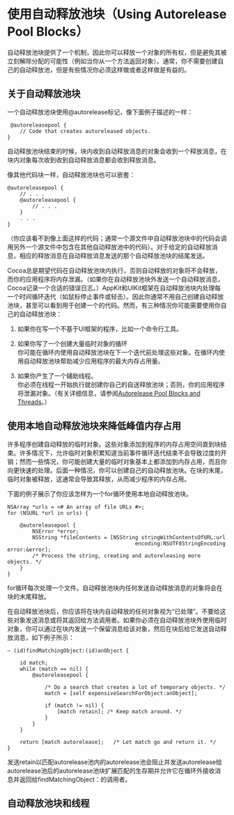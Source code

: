 # 使用自动释放池块（Using Autorelease Pool Blocks）

自动释放池块提供了一个机制，因此你可以释放一个对象的所有权，但是避免其被立刻解除分配的可能性（例如当你从一个方法返回对象）。通常，你不需要创建自己的自动释放池，但是有些情况你必须这样做或者这样做是有益的。

## 关于自动释放池块

一个自动释放池块使用@autorelease标记，像下面例子描述的一样：

```
 @autoreleasepool {
    // Code that creates autoreleased objects.
}
```

自动释放池块结束的时候，块内收到自动释放消息的对象会收到一个释放消息，在块内对象每次收到收到自动释放消息都会收到释放消息。

像其他代码块一样，自动释放池块也可以嵌套：

```
@autoreleasepool {
    // . . .
    @autoreleasepool {
        // . . .
    }
    . . .
}
```

（你应该看不到像上面这样的代码；通常一个源文件中自动释放池块中的代码会调用另外一个源文件中包含在其他自动释放池中的代码）。对于给定的自动释放消息，相应的释放消息在自动释放消息发送的那个自动释放池块的结尾发送。

Cocoa总是期望代码在自动释放池块内执行，否则自动释放的对象将不会释放，而你的应用程序将内存泄漏。（如果你在自动释放池块外发送一个自动释放消息，Cocoa记录一个合适的错误日志。）AppKit和UIKit框架在自动释放池块内处理每一个时间循环迭代（如鼠标停止事件或轻击）。因此你通常不用自己创建自动释放池块，甚至可以看到用于创建一个的代码。然而，有三种情况你可能需要使用你自己的自动释放池块：

1. 如果你在写一个不基于UI框架的程序，比如一个命令行工具。
2. 如果你写了一个创建大量临时对象的循环  
   你可能在循环内使用自动释放池块在下一个迭代前处理这些对象。在循环内使用自动释放池块帮助减少应用程序的最大内存占用量。

3. 如果你产生了一个辅助线程。  
   你必须在线程一开始执行就创建你自己的自送释放池块；否则，你的应用程序将泄漏对象。（有关详细信息，请参阅[Autorelease Pool Blocks and Threads](https://developer.apple.com/library/content/documentation/Cocoa/Conceptual/MemoryMgmt/Articles/mmAutoreleasePools.html#//apple_ref/doc/uid/20000047-1041876)。）

## 使用本地自动释放池块来降低峰值内存占用

许多程序创建自动释放的临时对象。这些对象添加到程序的内存占用空间直到块结束。许多情况下，允许临时对象积累知道当前事件循环迭代结束不会导致过度的开销；然而一些情况，你可能创建大量的临时对象基本上都添加到内存占用，而且你向更快速的处理。后面一种情况，你可以创建自己的自动释放池块。在块的末尾，临时对象被释放，这通常会导致其释放，从而减少程序的内存占用。

下面的例子展示了你应该怎样为一个for循环使用本地自动释放池块。

```
NSArray *urls = <# An array of file URLs #>;
for (NSURL *url in urls) {
 
    @autoreleasepool {
        NSError *error;
        NSString *fileContents = [NSString stringWithContentsOfURL:url
                                         encoding:NSUTF8StringEncoding error:&error];
        /* Process the string, creating and autoreleasing more objects. */
    }
}
```

for循环每次处理一个文件。自动释放池块内任何发送自动释放消息的对象将会在块的末尾释放。

在自动释放池块后，你应该将在块内自动释放的任何对象视为“已处理”。不要给这些对象发送消息或将其返回给方法调用者。如果你必须在自动释放池块外使用临时对象，你可以通过在块内发送一个保留消息给该对象，然后在块后给它发送自动释放消息，如下例子所示：

```
– (id)findMatchingObject:(id)anObject {
 
    id match;
    while (match == nil) {
        @autoreleasepool {
 
            /* Do a search that creates a lot of temporary objects. */
            match = [self expensiveSearchForObject:anObject];
 
            if (match != nil) {
                [match retain]; /* Keep match around. */
            }
        }
    }
 
    return [match autorelease];   /* Let match go and return it. */
}
```

发送retain以匹配autorelease池内的autorelease池会阻止并发送autorelease给autorelease池后的autorelease池块扩展匹配的生存期并允许它在循环外接收消息并返回给findMatchingObject：的调用者。

## 自动释放池块和线程




